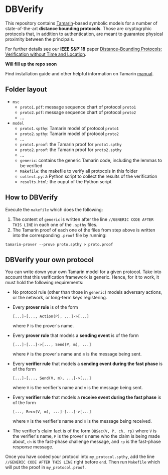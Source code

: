 # DBVerify

This repository contains [Tamarin](https://tamarin-prover.github.io/)-based symbolic models for a number of state-of-the-art **distance bounding protocols**. Those are cryptogrphic protocols that, in addition to authentication, are meant to guarantee physical proximity between the principals.

For further details see our **IEEE S\&P'18** paper [Distance-Bounding Protocols: Verification without Time and Location](https://drive.google.com/file/d/1VtMDUKLYr8BTgKy8aSjLG-UBS8VcKcuR/view).

**Will fill up the repo soon**

Find installation guide and other helpful information on Tamarin [manual](https://tamarin-prover.github.io/manual/).

## Folder layout
* ```msc```
  * ```proto1.pdf```: message sequence chart of protocol ```proto1```
  * ```proto2.pdf```: message sequence chart of protocol ```proto2```
  * ...
* ```model```
  * ```proto1.spthy```: Tamarin model of protocol ```proto1```
  * ```proto2.spthy```: Tamarin model of protocol ```proto2```
  * ...
  * ```proto1.proof```: the Tamarin proof for ```proto1.spthy```
  * ```proto2.proof```: the Tamarin proof for ```proto2.spthy```
  * ...
  * ```generic```: contains the generic Tamarin code, including the lemmas to be verified
  * ```Makefile```: the makefile to verify all protocols in this folder
  * ```collect.py```: a Python script to collect the results of the verification
  * ```results.html```: the ouput of the Python script

## How to DBVerify
Execute the ```makefile``` which does the following:

1. The content of ```generic``` is written after the line ```//GENERIC CODE AFTER THIS LINE``` in each one of the ```.spthy``` files.
2. The Tamarin proof of each one of the files from step above is written into the corresponding ```.proof``` file by running:
  ```
  tamarin-prover --prove proto.spthy > proto.proof
  ```
## DBVerify your own protocol

You can write down your own Tamarin model for a given protocol. Take into account that this verification framework is generic. Hence, for it to work, it must hold the following requirements:

* No protocol rule (other than those in ```generic```) models adversary actions, or the network, or long-term keys registering.
* Every **prover rule** is of the form
  ```
  [...]-[..., Action(P), ...]->[...]
  ```
  where ```P``` is the prover's name.
* Every **prover rule** that models a **sending event** is of the form
  ```
  [...]-[...]->[..., Send(P, m), ...]
  ```
  where ```P``` is the prover's name and ```m``` is the message being sent.
* Every **verifier rule** that models a **sending event during the fast phase** is of the form
   ```
   [...]-[..., Send(V, m), ...]->[...]
   ```
   where ```V``` is the verifier's name and ```m``` is the message being sent.
* Every **verifier rule** that models a **receive event during the fast phase** is of the form
   ```
   [..., Recv(V, m), ...]-[...]->[...]
   ```
   where ```V``` is the verifier's name and ```m``` is the message being received.
   
* The verifier's claim fact is of the form ```DBSec(V, P, ch, rp)``` where ```V``` is the verifier's name, ```P``` is the prover's name who the claim is being made about, ```ch``` is the fast-phase challenge message, and ```rp``` is the fast-phase response message.

Once you have coded your protocol into ```my_protocol.spthy```, add the line ```//GENERIC CODE AFTER THIS LINE``` right before ```end```. Then run ```Makefile``` which will put the proof in ```my_protocol.proof```.
